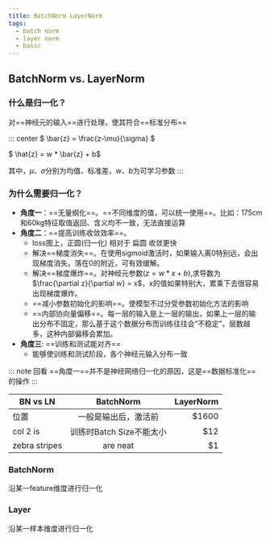 ```yaml
---
title: BatchNorm LayerNorm
tags:
  - batch norm
  - layer norm
  - basic
---
```


## BatchNorm vs. LayerNorm
### 什么是归一化？
对==神经元的输入==进行处理，使其符合==标准分布==

::: center
$ \bar{z} = \frac{z-\mu}{\sigma} $

$ \hat{z} = w * \bar{z} + b$

其中，$\mu$、$\sigma$分别为均值、标准差，$w$、$b$为可学习参数
:::

### 为什么需要归一化？

- **角度一**：==无量纲化==。==不同维度的值，可以统一使用==。比如：175cm和60kg特征取值返回、含义均不一致，无法直接运算
- **角度二**：==提高训练收敛效率==。
  - loss图上，正圆(归一化) 相对于 扁圆 收敛更快
  - 解决==梯度消失==。在使用sigmoid激活时，如果输入离0特别远，会出现梯度消失。落在0的附近，可有效缓解。
  - 解决==梯度爆炸==。对神经元参数($z=w*x+b$),求导数为$\frac{\partial z}{\partial w}  = x$，x的值如果特别大，累乘下去很容易出现梯度爆炸。
  - ==减小参数初始化的影响==。使模型不过分受参数初始化方法的影响
  - ==内部协向量偏移==。每一层的输入是上一层的输出，如果上一层的输出分布不固定，那么基于这个数据分布而训练往往会“不稳定”。层数越多，这种内部偏移会累加。
- **角度三**: ==训练和测试能对齐==
  - 能够使训练和测试阶段，各个神经元输入分布一致

::: note 回看
   ==角度一==并不是神经网络归一化的原因，这是==数据标准化==的操作
:::


| BN vs LN      |     BatchNorm     | LayerNorm |
|---------------|:-----------------:|----------:|
| 位置          |    一般是输出后，激活前     |     $1600 |
| col 2 is      | 训练时Batch Size不能太小 |       $12 |
| zebra stripes |     are neat      |        $1 |

### BatchNorm
沿某一feature维度进行归一化

### Layer
沿某一样本维度进行归一化